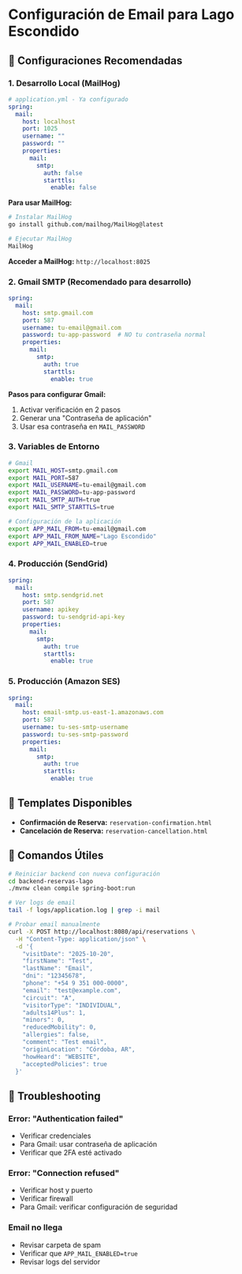 # Configuración de Email para Lago Escondido

## 🚀 Configuraciones Recomendadas

### 1. **Desarrollo Local (MailHog)**
```yaml
# application.yml - Ya configurado
spring:
  mail:
    host: localhost
    port: 1025
    username: ""
    password: ""
    properties:
      mail:
        smtp:
          auth: false
          starttls:
            enable: false
```

**Para usar MailHog:**
```bash
# Instalar MailHog
go install github.com/mailhog/MailHog@latest

# Ejecutar MailHog
MailHog
```

**Acceder a MailHog:** `http://localhost:8025`

### 2. **Gmail SMTP (Recomendado para desarrollo)**
```yaml
spring:
  mail:
    host: smtp.gmail.com
    port: 587
    username: tu-email@gmail.com
    password: tu-app-password  # NO tu contraseña normal
    properties:
      mail:
        smtp:
          auth: true
          starttls:
            enable: true
```

**Pasos para configurar Gmail:**
1. Activar verificación en 2 pasos
2. Generar una "Contraseña de aplicación"
3. Usar esa contraseña en `MAIL_PASSWORD`

### 3. **Variables de Entorno**
```bash
# Gmail
export MAIL_HOST=smtp.gmail.com
export MAIL_PORT=587
export MAIL_USERNAME=tu-email@gmail.com
export MAIL_PASSWORD=tu-app-password
export MAIL_SMTP_AUTH=true
export MAIL_SMTP_STARTTLS=true

# Configuración de la aplicación
export APP_MAIL_FROM=tu-email@gmail.com
export APP_MAIL_FROM_NAME="Lago Escondido"
export APP_MAIL_ENABLED=true
```

### 4. **Producción (SendGrid)**
```yaml
spring:
  mail:
    host: smtp.sendgrid.net
    port: 587
    username: apikey
    password: tu-sendgrid-api-key
    properties:
      mail:
        smtp:
          auth: true
          starttls:
            enable: true
```

### 5. **Producción (Amazon SES)**
```yaml
spring:
  mail:
    host: email-smtp.us-east-1.amazonaws.com
    port: 587
    username: tu-ses-smtp-username
    password: tu-ses-smtp-password
    properties:
      mail:
        smtp:
          auth: true
          starttls:
            enable: true
```

## 📧 Templates Disponibles

- **Confirmación de Reserva:** `reservation-confirmation.html`
- **Cancelación de Reserva:** `reservation-cancellation.html`

## 🔧 Comandos Útiles

```bash
# Reiniciar backend con nueva configuración
cd backend-reservas-lago
./mvnw clean compile spring-boot:run

# Ver logs de email
tail -f logs/application.log | grep -i mail

# Probar email manualmente
curl -X POST http://localhost:8080/api/reservations \
  -H "Content-Type: application/json" \
  -d '{
    "visitDate": "2025-10-20",
    "firstName": "Test",
    "lastName": "Email",
    "dni": "12345678",
    "phone": "+54 9 351 000-0000",
    "email": "test@example.com",
    "circuit": "A",
    "visitorType": "INDIVIDUAL",
    "adults14Plus": 1,
    "minors": 0,
    "reducedMobility": 0,
    "allergies": false,
    "comment": "Test email",
    "originLocation": "Córdoba, AR",
    "howHeard": "WEBSITE",
    "acceptedPolicies": true
  }'
```

## 🚨 Troubleshooting

### Error: "Authentication failed"
- Verificar credenciales
- Para Gmail: usar contraseña de aplicación
- Verificar que 2FA esté activado

### Error: "Connection refused"
- Verificar host y puerto
- Verificar firewall
- Para Gmail: verificar configuración de seguridad

### Email no llega
- Revisar carpeta de spam
- Verificar que `APP_MAIL_ENABLED=true`
- Revisar logs del servidor

